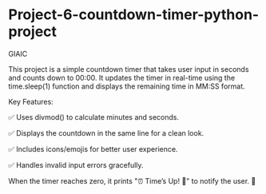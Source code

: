 # Project-6-countdown-timer-python-project


GIAIC


This project is a simple countdown timer that takes user input in seconds and counts down to 00:00. It updates the timer in real-time using the time.sleep(1) function and displays the remaining time in MM:SS format.


Key Features:


✅ Uses divmod() to calculate minutes and seconds.


✅ Displays the countdown in the same line for a clean look.


✅ Includes icons/emojis for better user experience.


✅ Handles invalid input errors gracefully.


When the timer reaches zero, it prints "⏰ Time’s Up! 🎉" to notify the user. 🚀
